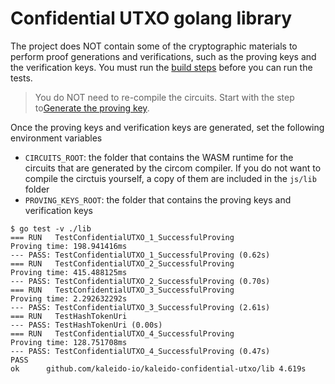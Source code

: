 # Confidential UTXO golang library

The project does NOT contain some of the cryptographic materials to perform proof generations and verifications, such as the proving keys and the verification keys. You must run the [build steps](/zkp/js/README.md#build) before you can run the tests.

> You do NOT need to re-compile the circuits. Start with the step to[Generate the proving key](/zkp/js/README.md#generate-the-proving-key).

Once the proving keys and verification keys are generated, set the following environment variables

- `CIRCUITS_ROOT`: the folder that contains the WASM runtime for the circuits that are generated by the circom compiler. If you do not want to compile the circtuis yourself, a copy of them are included in the `js/lib` folder
- `PROVING_KEYS_ROOT`: the folder that contains the proving keys and verification keys

```console
$ go test -v ./lib
=== RUN   TestConfidentialUTXO_1_SuccessfulProving
Proving time: 198.941416ms
--- PASS: TestConfidentialUTXO_1_SuccessfulProving (0.62s)
=== RUN   TestConfidentialUTXO_2_SuccessfulProving
Proving time: 415.488125ms
--- PASS: TestConfidentialUTXO_2_SuccessfulProving (0.70s)
=== RUN   TestConfidentialUTXO_3_SuccessfulProving
Proving time: 2.292632292s
--- PASS: TestConfidentialUTXO_3_SuccessfulProving (2.61s)
=== RUN   TestHashTokenUri
--- PASS: TestHashTokenUri (0.00s)
=== RUN   TestConfidentialUTXO_4_SuccessfulProving
Proving time: 128.751708ms
--- PASS: TestConfidentialUTXO_4_SuccessfulProving (0.47s)
PASS
ok  	github.com/kaleido-io/kaleido-confidential-utxo/lib	4.619s
```
